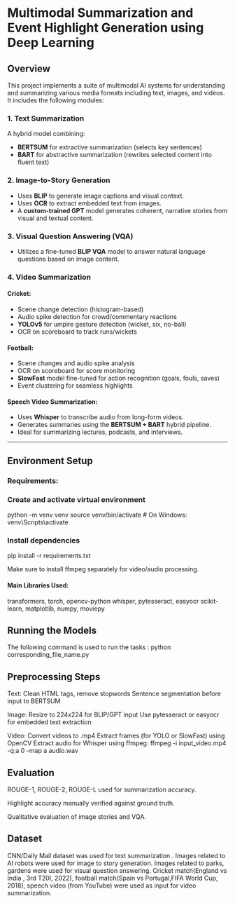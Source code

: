 #  Multimodal Summarization and Event Highlight Generation using Deep Learning

##  Overview

This project implements a suite of multimodal AI systems for understanding and summarizing various media formats including text, images, and videos. It includes the following modules:

### 1. **Text Summarization**
A hybrid model combining:
- **BERTSUM** for extractive summarization (selects key sentences)
- **BART** for abstractive summarization (rewrites selected content into fluent text)

### 2. **Image-to-Story Generation**
- Uses **BLIP** to generate image captions and visual context.
- Uses **OCR** to extract embedded text from images.
- A **custom-trained GPT** model generates coherent, narrative stories from visual and textual content.

### 3. **Visual Question Answering (VQA)**
- Utilizes a fine-tuned **BLIP VQA** model to answer natural language questions based on image content.

### 4. **Video Summarization**
#### Cricket:
- Scene change detection (histogram-based)
- Audio spike detection for crowd/commentary reactions
- **YOLOv5** for umpire gesture detection (wicket, six, no-ball)
- OCR on scoreboard to track runs/wickets

#### Football:
- Scene changes and audio spike analysis
- OCR on scoreboard for score monitoring
- **SlowFast** model fine-tuned for action recognition (goals, fouls, saves)
- Event clustering for seamless highlights

#### Speech Video Summarization:
- Uses **Whisper** to transcribe audio from long-form videos.
- Generates summaries using the **BERTSUM + BART** hybrid pipeline.
- Ideal for summarizing lectures, podcasts, and interviews.

---

##  Environment Setup

###  Requirements:

### Create and activate virtual environment
python -m venv venv
source venv/bin/activate   # On Windows: venv\Scripts\activate

### Install dependencies
pip install -r requirements.txt

Make sure to install ffmpeg separately for video/audio processing.

#### Main Libraries Used:
transformers, torch, opencv-python
whisper, pytesseract, easyocr
scikit-learn, matplotlib, numpy, moviepy

## Running the Models

The following command is used to run the tasks :
python corresponding_file_name.py

## Preprocessing Steps
Text:
Clean HTML tags, remove stopwords
Sentence segmentation before input to BERTSUM

Image:
Resize to 224x224 for BLIP/GPT input
Use pytesseract or easyocr for embedded text extraction

 Video:
Convert videos to .mp4
Extract frames (for YOLO or SlowFast) using OpenCV
Extract audio for Whisper using ffmpeg:
ffmpeg -i input_video.mp4 -q:a 0 -map a audio.wav

## Evaluation
ROUGE-1, ROUGE-2, ROUGE-L used for summarization accuracy.

Highlight accuracy manually verified against ground truth.

Qualitative evaluation of image stories and VQA.

## Dataset
CNN/Daily Mail dataset was used for text summarization . Images related to AI robots were used for image to story generation. Images related to parks, gardens were used for visual question answering. Cricket match(England vs India , 3rd T20I, 2022), football match(Spain vs Portugal,FIFA World Cup, 2018), speech video (from YouTube) were used as input for video summarization.



